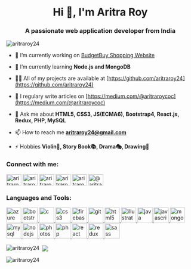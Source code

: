 <h1 align="center">Hi 👋, I'm Aritra Roy</h1>
<h3 align="center">A passionate web application developer from India</h3>

<p align="left"> <img src="https://komarev.com/ghpvc/?username=aritraroy24" alt="aritraroy24" /> </p>

- 🔭 I’m currently working on [BudgetBuy Shopping Website](https://github.com/aritraroy24/Budget_Buy_ShoppingSite)

- 🌱 I’m currently learning **Node.js and MongoDB**

- 👨‍💻 All of my projects are available at [https://github.com/aritraroy24](https://github.com/aritraroy24)

- 📝 I regulary write articles on [https://medium.com/@aritraroycoc](https://medium.com/@aritraroycoc)

- 💬 Ask me about **HTML5, CSS3, JS(ECMA6), Bootstrap4, React.js, Redux, PHP, MySQL**

- 📫 How to reach me **aritraroy24@gmail.com**

- ⚡ Hobbies **Violin🎻, Story Book📚, Drama🎭, Drawing🎨**

<p align="left">
<h3 align="left">Connect with me:</h3>
<a href="https://twitter.com/aritraroy24roy" target="blank"><img align="center" src="https://cdn.jsdelivr.net/npm/simple-icons@3.0.1/icons/twitter.svg" alt="aritraroy24roy" height="30" width="40" /></a>
<a href="https://linkedin.com/in/aritraroy24" target="blank"><img align="center" src="https://cdn.jsdelivr.net/npm/simple-icons@3.0.1/icons/linkedin.svg" alt="aritraroy24" height="30" width="40" /></a>
<a href="https://stackoverflow.com/users/aritraroy24" target="blank"><img align="center" src="https://cdn.jsdelivr.net/npm/simple-icons@3.0.1/icons/stackoverflow.svg" alt="aritraroy24" height="30" width="40" /></a>
<a href="https://instagram.com/aritraroy24" target="blank"><img align="center" src="https://cdn.jsdelivr.net/npm/simple-icons@3.0.1/icons/instagram.svg" alt="aritraroy24" height="30" width="40" /></a>
<a href="https://dribbble.com/aritraroy24" target="blank"><img align="center" src="https://cdn.jsdelivr.net/npm/simple-icons@3.0.1/icons/dribbble.svg" alt="aritraroy24" height="30" width="40" /></a>
<a href="https://medium.com/@aritraroycoc" target="blank"><img align="center" src="https://cdn.jsdelivr.net/npm/simple-icons@3.0.1/icons/medium.svg" alt="@aritraroycoc" height="30" width="40" /></a>
</p>

<h3 align="left">Languages and Tools:</h3>
<p align="left"> <a href="https://azure.microsoft.com/en-in/" target="_blank"> <img src="https://www.vectorlogo.zone/logos/microsoft_azure/microsoft_azure-icon.svg" alt="azure" width="40" height="40"/> </a> <a href="https://getbootstrap.com" target="_blank"> <img src="https://devicons.github.io/devicon/devicon.git/icons/bootstrap/bootstrap-plain.svg" alt="bootstrap" width="40" height="40"/> </a> <a href="https://www.cprogramming.com/" target="_blank"> <img src="https://devicons.github.io/devicon/devicon.git/icons/c/c-original.svg" alt="c" width="40" height="40"/> </a> <a href="https://www.w3schools.com/css/" target="_blank"> <img src="https://devicons.github.io/devicon/devicon.git/icons/css3/css3-original-wordmark.svg" alt="css3" width="40" height="40"/> </a> <a href="https://firebase.google.com/" target="_blank"> <img src="https://www.vectorlogo.zone/logos/firebase/firebase-icon.svg" alt="firebase" width="40" height="40"/> </a> <a href="https://git-scm.com/" target="_blank"> <img src="https://www.vectorlogo.zone/logos/git-scm/git-scm-icon.svg" alt="git" width="40" height="40"/> </a> <a href="https://www.w3.org/html/" target="_blank"> <img src="https://devicons.github.io/devicon/devicon.git/icons/html5/html5-original-wordmark.svg" alt="html5" width="40" height="40"/> </a> <a href="https://www.adobe.com/in/products/illustrator.html" target="_blank"> <img src="https://www.vectorlogo.zone/logos/adobe_illustrator/adobe_illustrator-icon.svg" alt="illustrator" width="40" height="40"/> </a> <a href="https://www.java.com" target="_blank"> <img src="https://devicons.github.io/devicon/devicon.git/icons/java/java-original-wordmark.svg" alt="java" width="40" height="40"/> </a> <a href="https://developer.mozilla.org/en-US/docs/Web/JavaScript" target="_blank"> <img src="https://devicons.github.io/devicon/devicon.git/icons/javascript/javascript-original.svg" alt="javascript" width="40" height="40"/> </a> <a href="https://www.mongodb.com/" target="_blank"> <img src="https://devicons.github.io/devicon/devicon.git/icons/mongodb/mongodb-original-wordmark.svg" alt="mongodb" width="40" height="40"/> </a> <a href="https://www.mysql.com/" target="_blank"> <img src="https://devicons.github.io/devicon/devicon.git/icons/mysql/mysql-original-wordmark.svg" alt="mysql" width="40" height="40"/> </a> <a href="https://nodejs.org" target="_blank"> <img src="https://devicons.github.io/devicon/devicon.git/icons/nodejs/nodejs-original-wordmark.svg" alt="nodejs" width="40" height="40"/> </a> <a href="https://www.photoshop.com/en" target="_blank"> <img src="https://devicons.github.io/devicon/devicon.git/icons/photoshop/photoshop-plain.svg" alt="photoshop" width="40" height="40"/> </a> <a href="https://www.php.net" target="_blank"> <img src="https://devicons.github.io/devicon/devicon.git/icons/php/php-original.svg" alt="php" width="40" height="40"/> </a> <a href="https://reactjs.org/" target="_blank"> <img src="https://devicons.github.io/devicon/devicon.git/icons/react/react-original-wordmark.svg" alt="react" width="40" height="40"/> </a> <a href="https://redux.js.org" target="_blank"> <img src="https://devicons.github.io/devicon/devicon.git/icons/redux/redux-original.svg" alt="redux" width="40" height="40"/> </a> <a href="https://sass-lang.com" target="_blank"> <img src="https://devicons.github.io/devicon/devicon.git/icons/sass/sass-original.svg" alt="sass" width="40" height="40"/> </a> </p>

<p><img align="left" src="https://github-readme-stats.vercel.app/api/top-langs/?username=aritraroy24&theme=tokyonight&layout=compact" alt="aritraroy24" /></p>

<p>&nbsp;<img align="center" src="https://github-readme-stats.vercel.app/api/wakatime?username=aritraroy24&theme=tokyonight alt="aritraroy24" /></p>

<p>&nbsp;<img align="left" src="https://github-readme-stats.vercel.app/api?username=aritraroy24&theme=tokyonight&show_icons=true" alt="aritraroy24" /></p>
